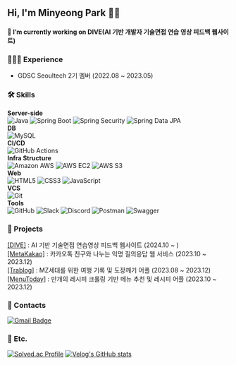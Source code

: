 ## Hi, I'm Minyeong Park 🖐🏻

#### 🔭 I’m currently working on DIVE(AI 기반 개발자 기술면접 연습 영상 피드백 웹사이트)

### 👩🏻‍💻  Experience
- GDSC Seoultech 2기 멤버 (2022.08 ~ 2023.05) 

### 🛠️  Skills 
**Server-side** <br>
![Java](https://img.shields.io/badge/Java-007396.svg?&style=flat-square&logo=Java&logoColor=white)
![Spring Boot](https://img.shields.io/badge/SpringBoot-6DB33F?style=flat-square&logo=SpringBoot&logoColor=white)
![Spring Security](https://img.shields.io/badge/Spring%20Security-6DB33F?style=flat-square&logo=Spring%20Security&logoColor=white)
![Spring Data JPA](https://img.shields.io/badge/Spring%20Data%20JPA-6DB33F?style=flat-square&logo=Spring&logoColor=white) <br>
**DB** <br>
![MySQL](https://img.shields.io/badge/MySQL-4479A1?style=flat-square&logo=MySQL&logoColor=white) <br>
**CI/CD** <br>
![GitHub Actions](https://img.shields.io/badge/GitHub%20Actions-2088FF?style=flat-square&logo=GitHub%20Actions&logoColor=white) <br>
**Infra Structure** <br>
![Amazon AWS](https://img.shields.io/badge/AmazonAWS-232F3E?style=flat-square&logo=amazonaws&logoColor=white)
![AWS EC2](https://img.shields.io/badge/AWS%20EC2-FF9900?style=flat-square&logo=Amazon%20AWS&logoColor=white)
![AWS S3](https://img.shields.io/badge/AWS%20S3-569A31?style=flat-square&logo=Amazon%20S3&logoColor=white) <br>
**Web** <br>
![HTML5](https://img.shields.io/badge/HTML5-E34F26?style=flat-square&logo=HTML5&logoColor=white)
![CSS3](https://img.shields.io/badge/CSS3-1572B6?style=flat-square&logo=CSS3&logoColor=white)
![JavaScript](https://img.shields.io/badge/JavaScript-F7DF1E.svg?&style=flat-square&logo=JavaScript&logoColor=white) <br>
**VCS** <br>
![Git](https://img.shields.io/badge/Git-F05032?style=flat-square&logo=git&logoColor=white) <br>
**Tools** <br>
![GitHub](https://img.shields.io/badge/GitHub-181717?style=flat-square&logo=GitHub&logoColor=white)
![Slack](https://img.shields.io/badge/Slack-4A154B?style=flat-square&logo=Slack&logoColor=white)
![Discord](https://img.shields.io/badge/Discord-5865F2?style=flat-square&logo=Discord&logoColor=white)
![Postman](https://img.shields.io/badge/Postman-FF6C37?style=flat-square&logo=Postman&logoColor=white)
![Swagger](https://img.shields.io/badge/Swagger-85EA2D?style=flat-square&logo=Swagger&logoColor=black)
### 🧩  Projects
[[DIVE]](https://github.com/minyeongg/dive-server) : AI 기반 기술면접 연습영상 피드백 웹사이트 (2024.10 ~ ) <br>
[[MetaKakao]](https://github.com/MetaKakao/MetaKakao) : 카카오톡 친구와 나누는 익명 질의응답 웹 서비스 (2023.10 ~ 2023.12) <br>
[[Trablog]](https://github.com/2023ToolsProject/trablog-spring) : MZ세대를 위한 여행 기록 및 도장깨기 어플 (2023.08 ~ 2023.12) <br>
[[MenuToday]](https://github.com/minyeongg/MenuToday) : 만개의 레시피 크롤링 기반 메뉴 추천 및 레시피 어플 (2023.10 ~ 2023.12)
### 💬 Contacts  
[![Gmail Badge](https://img.shields.io/badge/Gmail-d14836?style=flat-square&logo=Gmail&logoColor=white&link=mailto:1030pmy@gmail.com)](mailto:1030pmy@gmail.com)


### 🔎 Etc.
[![Solved.ac Profile](http://mazassumnida.wtf/api/v2/generate_badge?boj=1030pmy)](https://solved.ac/1030pmy/)
[![Velog's GitHub stats](https://velog-readme-stats.vercel.app/api?name=minyeongg)](https://velog.io/@minyeongg/Github-Action%EC%9C%BC%EB%A1%9C-CICD-%EA%B5%AC%EC%B6%95%ED%95%98%EA%B8%B0)
